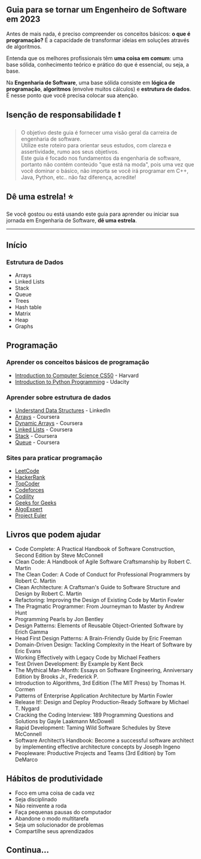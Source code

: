 ## Guia para se tornar um Engenheiro de Software em 2023

Antes de mais nada, é preciso compreender os conceitos básicos: **o que é programação?**
É a capacidade de transformar ideias em soluções através de algoritmos.

Entenda que os melhores profissionais têm **uma coisa em comum**: uma base sólida, conhecimento teórico e prático do que é essencial, ou seja, a base.

Na **Engenharia de Software**, uma base sólida consiste em **lógica de programação**, **algoritmos** (envolve muitos cálculos) e **estrutura de dados**. É nesse ponto que você precisa colocar sua atenção.

## Isenção de responsabilidade ❗

> O objetivo deste guia é fornecer uma visão geral da carreira de engenharia de software. <br />
Utilize este roteiro para orientar seus estudos, com clareza e assertividade, rumo aos seus objetivos. <br />
Este guia é focado nos fundamentos da engenharia de software, portanto não contém conteúdo "que está na moda", pois uma vez que você dominar o básico, não importa se você irá programar em C++, Java, Python, etc.. não faz diferença, acredite!

## Dê uma estrela! :star:

Se você gostou ou está usando este guia para aprender ou iniciar sua jornada em Engenharia de Software, **dê uma estrela**.

***

## Início

### Estrutura de Dados
* Arrays
* Linked Lists
* Stack
* Queue
* Trees
* Hash table
* Matrix
* Heap
* Graphs

## Programação 

### Aprender os conceitos básicos de programação 
* [Introduction to Computer Science CS50](https://pll.harvard.edu/course/cs50-introduction-computer-science) - Harvard
* [Introduction to Python Programming](https://www.udacity.com/course/introduction-to-python--ud1110) - Udacity

### Aprender sobre estrutura de dados 
* [Understand Data Structures](https://www.linkedin.com/learning/programming-foundations-data-structures-2019/understand-data-structures) - LinkedIn
* [Arrays](https://www.coursera.org/learn/data-structures/lecture/OsBSF/arrays) - Coursera
* [Dynamic Arrays](https://www.coursera.org/learn/data-structures/lecture/EwbnV/dynamic-arrays) - Coursera
* [Linked Lists](https://www.coursera.org/learn/data-structures/lecture/kHhgK/singly-linked-lists) - Coursera
* [Stack](https://www.coursera.org/learn/data-structures/lecture/UdKzQ/stacks) - Coursera
* [Queue](https://www.coursera.org/learn/data-structures/lecture/EShpq/queue) - Coursera

### Sites para praticar programação 

* [LeetCode](https://leetcode.com/)
* [HackerRank](https://www.hackerrank.com/)
* [TopCoder](https://www.topcoder.com/)
* [Codeforces](https://codeforces.com/)
* [Codility](https://codility.com/programmers/)
* [Geeks for Geeks](https://practice.geeksforgeeks.org/explore/?page=1)
* [AlgoExpert](https://www.algoexpert.io/product)
* [Project Euler](https://projecteuler.net/)



## Livros que podem ajudar 

* Code Complete: A Practical Handbook of Software Construction, Second Edition by Steve McConnell
* Clean Code: A Handbook of Agile Software Craftsmanship by Robert C. Martin
* The Clean Coder: A Code of Conduct for Professional Programmers by Robert C. Martin
* Clean Architecture: A Craftsman's Guide to Software Structure and Design by Robert C. Martin
* Refactoring: Improving the Design of Existing Code by Martin Fowler
* The Pragmatic Programmer: From Journeyman to Master by Andrew Hunt
* Programming Pearls by Jon Bentley
* Design Patterns: Elements of Reusable Object-Oriented Software by Erich Gamma
* Head First Design Patterns: A Brain-Friendly Guide by Eric Freeman
* Domain-Driven Design: Tackling Complexity in the Heart of Software by Eric Evans
* Working Effectively with Legacy Code by Michael Feathers
* Test Driven Development: By Example by Kent Beck
* The Mythical Man-Month: Essays on Software Engineering, Anniversary Edition by Brooks Jr., Frederick P.
* Introduction to Algorithms, 3rd Edition (The MIT Press) by Thomas H. Cormen
* Patterns of Enterprise Application Architecture by Martin Fowler
* Release It!: Design and Deploy Production-Ready Software by Michael T. Nygard
* Cracking the Coding Interview: 189 Programming Questions and Solutions by Gayle Laakmann McDowell
* Rapid Development: Taming Wild Software Schedules by Steve McConnell
* Software Architect’s Handbook: Become a successful software architect by implementing effective architecture concepts by Joseph Ingeno
* Peopleware: Productive Projects and Teams (3rd Edition) by Tom DeMarco

## Hábitos de produtividade
* Foco em uma coisa de cada vez
* Seja disciplinado
* Não reinvente a roda
* Faça pequenas pausas do computador
* Abandone o modo multitarefa
* Seja um solucionador de problemas 
* Compartilhe seus aprendizados

## Continua...
